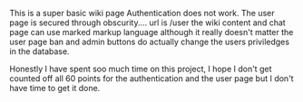 This is a super basic wiki page
Authentication does not work.
The user page is secured through obscurity.... url is /user
the wiki content and chat page can use marked markup language
although it really doesn't matter the user page ban and admin buttons do actually
  change the users priviledges in the database.

Honestly I have spent soo much time on this project, I hope I don't get counted off
all 60 points for the authentication and the user page but I don't have time
to get it done.
